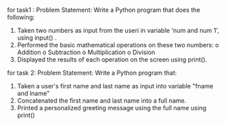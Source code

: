 for task1 :
   Problem Statement: Write a Python program that does the following:
1.  Taken two numbers as input from the useri in variable 'num and num 1', using input() .
2.  Performed the basic mathematical operations on these two numbers:
o	Addition
o	Subtraction
o	Multiplication
o	Division
3.  Displayed the results of each operation on the screen using print().

for task 2:
   Problem Statement: Write a Python program that:
1.  Taken a user's first name and last name as input into variable "fname and lname"
2.  Concatenated the first name and last name into a full name.
3.  Printed a personalized greeting message using the full name using print()

